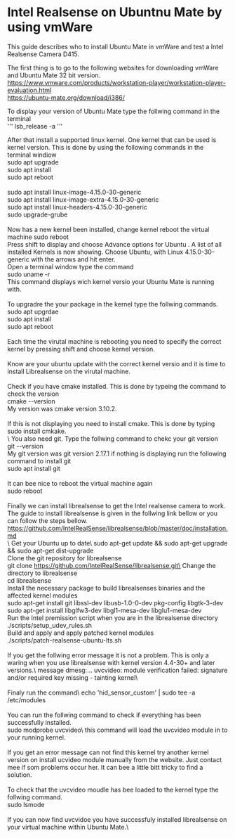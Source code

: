 # Intel Realsense on Ubuntnu Mate by using vmWare

This guide describes who to install Ubuntu Mate in vmWare and test a Intel Realsense Camera D415.

The first thing is to go to the following websites for downloading vmWare and Ubuntu Mate 32 bit version. 
<https://www.vmware.com/products/workstation-player/workstation-player-evaluation.html>\
<https://ubuntu-mate.org/download/i386/>

To display your version of Ubuntu Mate type the follwing command in the terminal\
'''
lsb_release -a
'''

After that install a supported linux kernel. One kernel that can be used is kernel version.
This is done by using the following commands in the terminal windiow\
sudo apt upgrade\
sudo apt install\
sudo apt reboot\
\
sudo apt install linux-image-4.15.0-30-generic\
sudo apt install linux-image-extra-4.15.0-30-generic\
sudo apt install linux-headers-4.15.0-30-generic\
sudo upgrade-grube\
\
Now has a new kernel been installed, change kernel reboot the virtual machine
sudo reboot
\
Press shift to display and choose Advance options for Ubuntu . A list of all installed Kernels is now showing.
Choose Ubuntu, with Linux 4.15.0-30-generic with the arrows and hit enter.
\
Open a terminal window type the command\
sudo uname -r\
This command displays wich kernel versio your Ubuntu Mate is running with.\
\
To upgradre the your package in the kernel type the follwing commands.\
sudo apt upgrdae\
sudo apt install\
sudo apt reboot\
\
Each time the virutal machine is rebooting you need to specify the correct kernel by pressing shift and choose kernel version.\
\
Know are your ubuntu update with the correct kernel versio and it is time to install Librealsense on the virutal machine.\
\
Check if you have cmake installed. This is done by typeing the command to check the version\
cmake --version\
My version was cmake version 3.10.2.\
\
If this is not displaying you need to install cmake. This is done by typing\
sudo install cmkake.\
\\
You also need git. Type the follwing command to chekc your git version\
git --version\
My git version was git version 2.17.1 if nothing is displaying run the following command to install git\
sudo apt install git\
\
It can bee nice to reboot the virtual machine again\
sudo reboot\
\
Finally we can install librealsense to get the Intel realsense camera to work.\
The guide to install librealsense is given in the follwing link bellow or you can follow the steps bellow.\
<https://github.com/IntelRealSense/librealsense/blob/master/doc/installation.md>\
\\
Get your Ubuntu up to date\ 
sudo apt-get update && sudo apt-get upgrade && sudo apt-get dist-upgrade\
Clone the git repository for librealsense\
git clone https://github.com/IntelRealSense/librealsense.git\
Change the directory to librealsense\
cd librealsense\
Install the necessary package to build librealsenses binaries and the affected kernel modules\
sudo apt-get install git libssl-dev libusb-1.0-0-dev pkg-config libgtk-3-dev\
sudo apt-get install libglfw3-dev libgl1-mesa-dev libglu1-mesa-dev\
Run the Intel premission script when you are in the librealsense directory\
./scripts/setup_udev_rules.sh\
Build and apply and apply patched kernel modules\
./scripts/patch-realsense-ubuntu-lts.sh\
\
If you get the follwing error message it is not a problem. This is only a waring when you use librealsense with kernel version 4.4-30+ and later versions.\ 
message dmesg:... uvcvideo: module verification failed: signature and/or required key missing - tainting kernel\	
\
Finaly run the command\ 
echo 'hid_sensor_custom' | sudo tee -a /etc/modules\
\
You can run the follwing command to check if everything has been successfully installed.\
sudo modprobe uvcvideo\ 
this command will load the uvcvideo module in to your running kernel.\
\
If you get an error message can not find this kernel try another kernel version on install ucvideo module manually from the website. Just contact mee if som problems occur her. It can bee a little bitt tricky to find a solution.\
\
To check that the uvcvideo moudle has bee loaded to the kernel type the follwing command.\
sudo lsmode\
\
If you can now find uvcvidoe you have successfuly installed librealsense on your virtual machine within Ubuntu Mate.\












